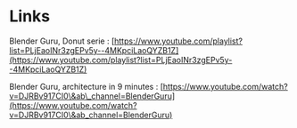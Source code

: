 # Links

Blender Guru, Donut serie : [https://www.youtube.com/playlist?list=PLjEaoINr3zgEPv5y--4MKpciLaoQYZB1Z](https://www.youtube.com/playlist?list=PLjEaoINr3zgEPv5y--4MKpciLaoQYZB1Z)

Blender Guru, architecture in 9 minutes : [https://www.youtube.com/watch?v=DJRBv917CI0\&ab\_channel=BlenderGuru](https://www.youtube.com/watch?v=DJRBv917CI0\&ab_channel=BlenderGuru)
